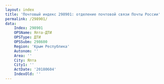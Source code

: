 ```yaml
---
layout: index
title: 'Почтовый индекс 298901: отделение почтовой связи Почты России'
permalink: /298901/
data:
    Index: 298901
    OPSName: Ялта-ДТИ
    OPSType: ДТИ
    OPSSubm: 298600
    Region: 'Крым Республика'
    Autonom: ''
    Area: ''
    City: Ялта
    City1: ''
    ActDate: '20180604'
    IndexOld: ''
---
```

